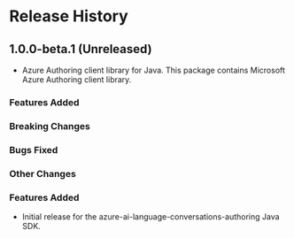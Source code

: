 # Release History

## 1.0.0-beta.1 (Unreleased)

- Azure Authoring client library for Java. This package contains Microsoft Azure Authoring client library.

### Features Added

### Breaking Changes

### Bugs Fixed

### Other Changes
### Features Added

- Initial release for the azure-ai-language-conversations-authoring Java SDK.
